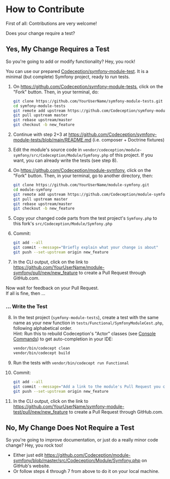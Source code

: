 # How to Contribute

First of all: Contributions are very welcome!

Does your change require a test?

## Yes, My Change Requires a Test

So you're going to add or modify functionality? Hey, you rock!

You can use our prepared [Codeception/symfony-module-test](https://github.com/Codeception/symfony-module-tests). It is a minimal (but complete) Symfony project, ready to run tests.

1. On https://github.com/Codeception/symfony-module-tests, click on the "Fork" button. Then, in your terminal, do:
   ```bash
   git clone https://github.com/YourUserName/symfony-module-tests.git
   cd symfony-module-tests
   git remote add upstream https://github.com/Codeception/symfony-module-tests.git
   git pull upstream master
   git rebase upstream/master
   git checkout -b new_feature
   ```

2. Continue with step 2+3 at https://github.com/Codeception/symfony-module-tests/blob/main/README.md (i.e. composer + Doctrine fixtures)

3. Edit the module's source code in `vendor/codeception/module-symfony/src/Codeception/Module/Symfony.php` of this project. If you want, you can already write the tests (see step 8).

4. On https://github.com/Codeception/module-symfony, click on the "Fork" button. Then, in your terminal, go to another directory, then:
   ```bash
   git clone https://github.com/YourUserName/module-symfony.git
   cd module-symfony
   git remote add upstream https://github.com/Codeception/module-symfony.git
   git pull upstream master
   git rebase upstream/master
   git checkout -b new_feature
   ```

5. Copy your changed code parts from the test project's `Symfony.php` to this fork's `src/Codeception/Module/Symfony.php`

6. Commit:
   ```bash
   git add --all
   git commit --message="Briefly explain what your change is about"
   git push --set-upstream origin new_feature
   ```

7. In the CLI output, click on the link to https://github.com/YourUserName/module-symfony/pull/new/new_feature to create a Pull Request through GitHub.com.

Now wait for feedback on your Pull Request.  
If all is fine, then ...

### ... Write the Test

8. In the test project (`symfony-module-tests`), create a test with the same name as your new function in `tests/Functional/SymfonyModuleCest.php`, following alphabetical order.  
   Hint: Run this to rebuild Codeception's "Actor" classes (see [Console Commands](https://codeception.com/docs/reference/Commands#Build)) to get auto-completion in your IDE:
   ```bash
   vendor/bin/codecept clean
   vendor/bin/codecept build
   ```

9. Run the tests with `vendor/bin/codecept run Functional`

10. Commit:
    ```bash
    git add --all
    git commit --message="Add a link to the module's Pull Request you created above"
    git push --set-upstream origin new_feature
    ```

11. In the CLI output, click on the link to https://github.com/YourUserName/symfony-module-test/pull/new/new_feature to create a Pull Request through GitHub.com.


## No, My Change Does Not Require a Test

So you're going to improve documentation, or just do a really minor code change? Hey, you rock too!

* Either just edit https://github.com/Codeception/module-symfony/blob/master/src/Codeception/Module/Symfony.php on GitHub's website.
* Or follow steps 4 through 7 from above to do it on your local machine.
